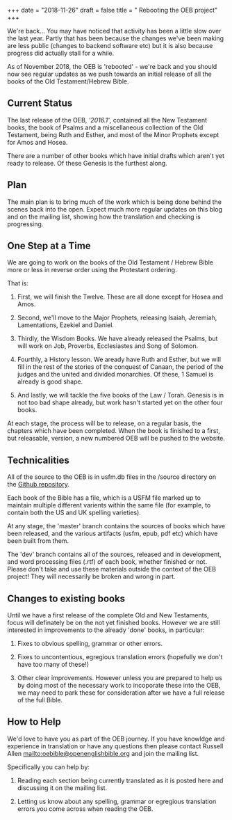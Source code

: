 +++
date = "2018-11-26"
draft = false
title = " Rebooting the OEB project"
+++

We're back... You may have noticed that activity has been a little slow over the last year. Partly that has been because the changes we've been making are less public (changes to backend software etc) but it is also because progress did actually stall for a while.

As of November 2018, the OEB is 'rebooted' - we're back and you should now see regular updates as we push towards an initial release of all the books of the Old Testament/Hebrew Bible.

## Current Status

The last release of the OEB, *'2016.1'*, contained all the New Testament books, the book of Psalms and a miscellaneous collection of the Old Testament, being Ruth and Esther, and most of the Minor Prophets except for Amos and Hosea.

There are a number of other books which have initial drafts which aren't yet ready to release. Of these Genesis is the furthest along.  

## Plan 

The main plan is to bring much of the work which is being done behind the scenes back into the open. Expect much more regular updates on this blog and on the mailing list, showing how the translation and checking is progressing.

## One Step at a Time

We are going to work on the books of the Old Testament / Hebrew Bible more or less in reverse order using the Protestant ordering.

That is:

1. First, we will finish the Twelve. These are all done except for Hosea and Amos.

2. Second, we'll move to the Major Prophets, releasing Isaiah, Jeremiah, Lamentations, Ezekiel and Daniel.

3. Thirdly, the Wisdom Books. We have already released the Psalms, but will work on Job, Proverbs, Ecclesiastes and Song of Solomon.

4. Fourthly, a History lesson. We aready have Ruth and Esther, but we will fill in the rest of the stories of the conquest of Canaan, the period of the judges and the united and divided monarchies. Of these, 1 Samuel is already is good shape.

5. And lastly, we will tackle the five books of the Law / Torah. Genesis is in not too bad shape already, but work hasn't started yet on the other four books.

At each stage, the process will be to release, on a regular basis, the chapters which have been completed. When the book is finished to a first, but releasable, version, a new numbered OEB will be pushed to the website.

## Technicalities

All of the source to the OEB is in usfm.db files in the /source directory on the [Github repository](https://github.com/openenglishbible/Open-English-Bible/).

Each book of the Bible has a file, which is a USFM file marked up to maintain multiple different varients within the same file (for example, to contain both the US and UK spelling varieties).

At any stage, the 'master' branch contains the sources of books which have been released, and the various artifacts (usfm, epub, pdf etc) which have been built from them.

The 'dev' branch contains all of the sources, released and in development, and word processing files (.rtf) of each book, whether finished or not. Please don't take and use these materials outside the context of the OEB project! They will necessarily be broken and wrong in part.

## Changes to existing books

Until we have a first release of the complete Old and New Testaments, focus will definately be on the not yet finished books. However we are still interested in improvements to the already 'done' books, in particular:

1.	Fixes to obvious spelling, grammar or other errors.

2. 	Fixes to uncontentious, egregious translation errors (hopefully we don't have too many of these!)

3.  Other clear improvements. However unless you are prepared to help us by doing most of the necessary work to incoporate these into the OEB, we may need to park these for consideration after we have a full release of the full Bible.

## How to Help

We'd love to have you as part of the OEB journey. If you have knowldge and experience in translation or have any questions then please contact Russell Allen <mailto:oebible@openenglishbible.org> and join the mailing list.

Specifically you can help by:

1.	Reading each section being currently translated as it is posted here and discussing it on the mailing list.

2.  Letting us know about any spelling, grammar or egregious translation errors you come across when reading the OEB.

